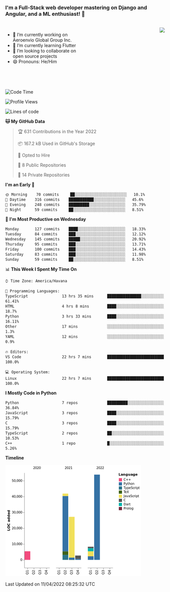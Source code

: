 ### I'm a Full-Stack web developer mastering on Django and Angular, and a ML enthusiast!  👋

<br/>

<img align="right" height="250"  src="https://media1.giphy.com/media/qgQUggAC3Pfv687qPC/giphy.gif?cid=ecf05e470ttfxgsj072btembitu1zn4ti3t3cdyg4jo5b3by&rid=giphy.gif&ct=g" />

 <div style="width:50%">
    <ul>
      <li>🔭 I’m currently working on Aeroenvio Global Group Inc.</li>
      <li>🌱 I’m currently learning Flutter</li>
      <li>👯 I’m looking to collaborate on open source projects</li>
      <li>😄 Pronouns: He/Him</li>
<!--       <li>⚡ Fun fact: I started my first professional project for a company as web dev without knowing any JS </li> -->
    </ul>
  </div>
  
<br/><br/><br/>


<!--START_SECTION:waka-->
![Code Time](http://img.shields.io/badge/Code%20Time-122%20hrs%2040%20mins-blue)

![Profile Views](http://img.shields.io/badge/Profile%20Views-0-blue)

![Lines of code](https://img.shields.io/badge/From%20Hello%20World%20I%27ve%20Written-125%20Thousand%20lines%20of%20code-blue)

**🐱 My GitHub Data** 

> 🏆 631 Contributions in the Year 2022
 > 
> 📦 167.2 kB Used in GitHub's Storage 
 > 
> 💼 Opted to Hire
 > 
> 📜 8 Public Repositories 
 > 
> 🔑 14 Private Repositories  
 > 
**I'm an Early 🐤** 

```text
🌞 Morning    70 commits     ██░░░░░░░░░░░░░░░░░░░░░░░   10.1% 
🌆 Daytime    316 commits    ███████████░░░░░░░░░░░░░░   45.6% 
🌃 Evening    248 commits    █████████░░░░░░░░░░░░░░░░   35.79% 
🌙 Night      59 commits     ██░░░░░░░░░░░░░░░░░░░░░░░   8.51%

```
📅 **I'm Most Productive on Wednesday** 

```text
Monday       127 commits    ████░░░░░░░░░░░░░░░░░░░░░   18.33% 
Tuesday      84 commits     ███░░░░░░░░░░░░░░░░░░░░░░   12.12% 
Wednesday    145 commits    █████░░░░░░░░░░░░░░░░░░░░   20.92% 
Thursday     95 commits     ███░░░░░░░░░░░░░░░░░░░░░░   13.71% 
Friday       100 commits    ███░░░░░░░░░░░░░░░░░░░░░░   14.43% 
Saturday     83 commits     ███░░░░░░░░░░░░░░░░░░░░░░   11.98% 
Sunday       59 commits     ██░░░░░░░░░░░░░░░░░░░░░░░   8.51%

```


📊 **This Week I Spent My Time On** 

```text
⌚︎ Time Zone: America/Havana

💬 Programming Languages: 
TypeScript               13 hrs 35 mins      ███████████████░░░░░░░░░░   61.41% 
HTML                     4 hrs 8 mins        ████░░░░░░░░░░░░░░░░░░░░░   18.7% 
Python                   3 hrs 33 mins       ████░░░░░░░░░░░░░░░░░░░░░   16.11% 
Other                    17 mins             ░░░░░░░░░░░░░░░░░░░░░░░░░   1.3% 
YAML                     12 mins             ░░░░░░░░░░░░░░░░░░░░░░░░░   0.9%

🔥 Editors: 
VS Code                  22 hrs 7 mins       █████████████████████████   100.0%

💻 Operating System: 
Linux                    22 hrs 7 mins       █████████████████████████   100.0%

```

**I Mostly Code in Python** 

```text
Python                   7 repos             █████████░░░░░░░░░░░░░░░░   36.84% 
JavaScript               3 repos             ████░░░░░░░░░░░░░░░░░░░░░   15.79% 
C                        3 repos             ████░░░░░░░░░░░░░░░░░░░░░   15.79% 
TypeScript               2 repos             ██░░░░░░░░░░░░░░░░░░░░░░░   10.53% 
C++                      1 repo              █░░░░░░░░░░░░░░░░░░░░░░░░   5.26%

```


**Timeline**

![Chart not found](https://raw.githubusercontent.com/dfg-98/dfg-98/main/charts/bar_graph.png) 


 Last Updated on 11/04/2022 08:25:32 UTC
<!--END_SECTION:waka-->
